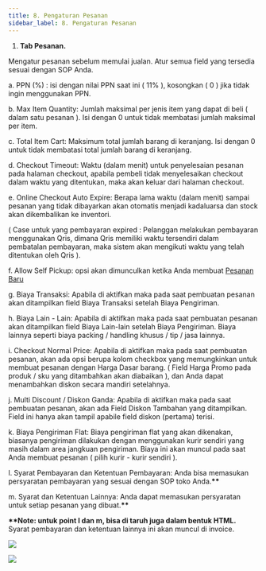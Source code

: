```yaml
---
title: 8. Pengaturan Pesanan
sidebar_label: 8. Pengaturan Pesanan
---
```

1. ﻿**Tab Pesanan.**

M﻿engatur pesanan sebelum memulai jualan. Atur semua field yang tersedia sesuai dengan SOP Anda.

a﻿. PPN (%) : isi dengan nilai PPN saat ini ( 11% ), kosongkan ( 0 ) jika tidak ingin menggunakan PPN.

b﻿.  Max Item Quantity: Jumlah maksimal per jenis item yang dapat di beli ( dalam satu pesanan ). Isi dengan 0 untuk tidak membatasi jumlah maksimal per item.

c﻿. Total Item Cart: Maksimum total jumlah barang di keranjang. Isi dengan 0 untuk tidak membatasi total jumlah barang di keranjang.

d﻿. Checkout Timeout: Waktu (dalam menit) untuk penyelesaian pesanan pada halaman checkout, apabila pembeli tidak menyelesaikan checkout dalam waktu yang ditentukan, maka akan keluar dari halaman checkout.

e﻿. Online Checkout Auto Expire: Berapa lama waktu (dalam menit) sampai pesanan yang tidak dibayarkan akan otomatis menjadi kadaluarsa dan stock akan dikembalikan ke inventori.

(﻿ Case untuk yang pembayaran expired : Pelanggan melakukan pembayaran menggunakan Qris, dimana Qris memiliki waktu tersendiri dalam pembatalan pembayaran, maka sistem akan mengikuti waktu yang telah ditentukan oleh Qris ).

f﻿. Allow Self Pickup: opsi akan dimunculkan ketika Anda membuat [Pesanan Baru](https://onee.netlify.app/dashboard/daftar-pesanan-pesanan-baru)

g﻿. Biaya Transaksi: Apabila di aktifkan maka pada saat pembuatan pesanan akan ditampilkan field Biaya Transaksi setelah Biaya Pengiriman. 

h﻿. Biaya Lain - Lain: Apabila di aktifkan maka pada saat pembuatan pesanan akan ditampilkan field Biaya Lain-lain setelah Biaya Pengiriman. Biaya lainnya seperti biaya packing / handling khusus / tip / jasa lainnya.

i﻿. Checkout Normal Price: Apabila di aktifkan maka pada saat pembuatan pesanan, akan ada opsi berupa kolom checkbox yang memungkinkan untuk membuat pesanan dengan Harga Dasar barang. ( Field Harga Promo pada produk / sku yang ditambahkan akan diabaikan ), dan Anda dapat menambahkan diskon secara mandiri setelahnya.

j﻿. Multi Discount / Diskon Ganda: Apabila di aktifkan maka pada saat pembuatan pesanan, akan ada Field Diskon Tambahan yang ditampilkan. Field ini hanya akan tampil apabile field diskon (pertama) terisi.

k﻿. Biaya Pengiriman Flat: Biaya pengiriman flat yang akan dikenakan, biasanya pengiriman dilakukan dengan menggunakan kurir sendiri yang masih dalam area jangkuan pengiriman. Biaya ini akan muncul pada saat Anda membuat pesanan ( pilih kurir - kurir sendiri ).

l﻿. Syarat Pembayaran dan Ketentuan Pembayaran: Anda bisa memasukan persyaratan pembayaran yang sesuai dengan SOP toko Anda.**\*\***

m﻿. Syarat dan Ketentuan Lainnya: Anda dapat memasukan persyaratan untuk setiap pesanan yang dibuat.**\*\***

**\*\*﻿Note: untuk point l dan m, bisa di taruh juga dalam bentuk HTML.** Syarat pembayaran dan ketentuan lainnya ini akan muncul di invoice.

![](/img/8.-update_pengaturan-lainnya-tab-pesanan-bagian-syarat-ketentuan.jpeg)

![](/img/8.-update_pengaturan-lainnya-tab-pesanan-2.png)